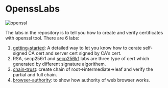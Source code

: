 # OpenssLabs

![openssl](https://www.gitcoins.io/assets/images/openssl-685ed43c9e0088918381ee7415177c98.png)

The labs in the repository is to tell you how to create and verify certificates with openssl tool. 
There are 6 labs:

1. [getting-started](https://www.gitcoins.io/docs/next/create-certificates): A detailed way to let you know how to cerate self-signed CA cert and server cert signed by CA's cert.
2. RSA, secp256r1 and [secp256k1](https://www.gitcoins.io/docs/next/openssl-labs#generate-and-verify-secp256k1-certificate) labs are three type of cert which generated by different signature algorithem. 
3. [chain-trust](https://www.gitcoins.io/docs/next/openssl-labs#a-chain-of-trust): create chain of root->intermediate->leaf and verify the partial and full chain.
4. [browser-authority](https://www.gitcoins.io/docs/next/browser-authority):  to show how authority of web browser works.
